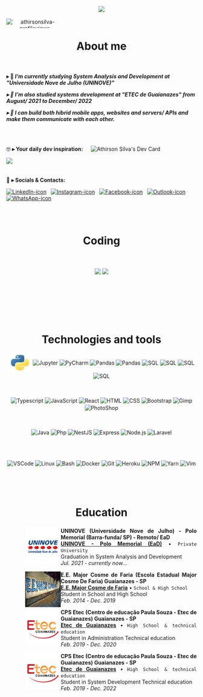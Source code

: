 <!--
❗ ➤ References used in this Repository:
🔗 • https://github.com/kyechan99/capsule-render
🔗 • https://github.com/antonkomarev/github-profile-views-counter
🔗 • https://github.com/DenverCoder1/custom-icon-badges
🔗 • https://github.com/DenverCoder1/github-readme-streak-stats
🔗 • https://github.com/anuraghazra/github-readme-stats
🔗 • https://github.com/alexandresanlim/Badges4-README.md-Profile
🔗 • https://profilepicturemaker.com
🔗 • https://devicon.dev
🔗 • https://shields.io
🔗 • https://emoji.gg
🔗 • https://getemoji.com
🔗 • https://github.com/juletopi/juletopi
🔗 • https://github.com/DarkBear0121
-->

<div>

<div align='center'>

<a align='right' href="https://github.com/DenverCoder1/readme-typing-svg"><img src="https://readme-typing-svg.demolab.com/?lines=✍️%20Hello, %20World!&font=Fira%20Code&width=1000&height=45&color=f75c7e&vCenter=true&size=20&pause=10"></a>

<img align='left' width='150px' height='25px' src="https://komarev.com/ghpvc/?username=athirsonsilva&color=blue" alt="athirsonsilva-profileviews">

</div>

<br>

<h1 align='center'>About me</h1>

###

<div align="left">

###

<br>

**▸ 🔭 <i> I’m currently studying System Analysis and Development at "Universidade Nove de Julho (UNINOVE)"**

**▸ 🔭 I’m also studied systems development at "ETEC de Guaianazes" from August/ 2021 to December/ 2022**

**▸ 🔭 I can build both hibrid mobile apps, websites and servers/ APIs and make them communicate with each other. </i>**

<br>
<br>

<a href="https://app.daily.dev/athirson_silva"><img align='right' src="https://api.daily.dev/devcards/8806e51d442b4541836f90ab24b7e173.png?r=efc" width="280" alt="Athirson Silva's Dev Card"/></a>

🤓 **▸ Your daily dev inspiration:**

  <img width='425' src="https://quotes-github-readme.vercel.app/api?type=horizontal&theme=radical">

<br>
<br>

💬 **▸ Socials & Contacts:**

<div align='left'>
    <a href="https://www.linkedin.com/in/athirson-s-a7723a191/"><img src="https://cdn.jsdelivr.net/gh/devicons/devicon/icons/linkedin/linkedin-original.svg"  width="40" height="40" alt="LinkedIn-icon"></a>&nbsp;&nbsp;
<a href="https://www.instagram.com/athirson.silv4/"><img src="https://cdn3.emoji.gg/emojis/6333-instagram.png" width="40" height="40" alt="Instagram-icon"></a>&nbsp;&nbsp;
<a href="https://www.facebook.com/athirson.silva.5891"><img src="https://cdn.jsdelivr.net/gh/devicons/devicon/icons/facebook/facebook-original.svg" width="40" height="40" alt="Facebook-icon"></a>&nbsp;&nbsp;
<a href="mailto:athirsonarceus@gmail.com"><img src="https://pngimg.com/uploads/email/email_PNG100738.png" width="40" height="40" alt="Outlook-icon"></a>&nbsp;&nbsp;
<a href="http://api.whatsapp.com/send?phone=5511957607177"><img src="https://cdn3.emoji.gg/emojis/6158-whatsapp.png" width="40" height="40" alt="WhatsApp-icon"></a>&nbsp;&nbsp;
</div>
  
<br><br>
  
<h1 align="center">  Coding </h1>

<header>
  <link rel="stylesheet" href="https://cdn.jsdelivr.net/gh/devicons/devicon@v2.14.0/devicon.min.css">
</header>
  
 <div align="center">
  <img height="128em" src="https://github-readme-stats.vercel.app/api?username=athirsonsilva&show_icons=true&count_private=true&include_all_commits=true&theme=chartreuse-dark&title_color=00ffe5&icon_color=e73737&border_color=0e1118&bg_color=0e1118"/>
  <img height="128em" src="https://github-readme-stats.vercel.app/api/top-langs/?username=athirsonsilva&layout=compact&langs_count=6&include=private&theme=chartreuse-dark&hide=jupyter%20notebook,makefile,c%2B%2B,cmake,hack,shell,css,html&title_color=00ffe5&icon_color=e73737&border_color=0e1118&bg_color=0e1118"/>
</div>
  
<br><br> 
  
<!-- <div align='center'>
<img src='https://github-profile-trophy.vercel.app/?username=dybbuk555&locale=en&row=1&theme=darkhub&margin-w=15&no-frame=true'>
</div> -->  
  
 <br><br><br>

###

<h1 align='center'>Technologies and tools</h1>

<div align='center'>

<div align='center'>
  <img margin="auto 20px auto 20px" align="center" alt="Python" height="50" width="60" src="https://raw.githubusercontent.com/devicons/devicon/master/icons/python/python-original.svg" />
  <img margin="auto 20px auto 20px" align="center" alt="Jupyter" height="50" width="60" src="https://cdn.jsdelivr.net/gh/devicons/devicon/icons/jupyter/jupyter-original-wordmark.svg" />
   <img margin="auto 20px auto 20px" align="center" alt="PyCharm" height="50" width="60" src="https://cdn.jsdelivr.net/gh/devicons/devicon/icons/pycharm/pycharm-plain-wordmark.svg" />
  <img margin="auto 20px auto 20px" align="center" alt="Pandas" height="50" width="60" src="https://cdn.jsdelivr.net/gh/devicons/devicon/icons/pandas/pandas-original-wordmark.svg" />
  <img margin="auto 20px auto 20px" align="center" alt="Pandas" height="50" width="60" src="https://cdn.jsdelivr.net/gh/devicons/devicon/icons/numpy/numpy-original-wordmark.svg" />
  <img margin="auto 20px auto 20px" align="center" alt="SQL" height="50" width="60" src="https://cdn.jsdelivr.net/gh/devicons/devicon/icons/mysql/mysql-original-wordmark.svg" />
    <img margin="auto 20px auto 20px" align="center" alt="SQL" height="50" width="60" src="https://cdn.jsdelivr.net/gh/devicons/devicon/icons/microsoftsqlserver/microsoftsqlserver-plain-wordmark.svg" />
    <img margin="auto 20px auto 20px" align="center" alt="SQL" height="50" width="60" src="https://cdn.jsdelivr.net/gh/devicons/devicon/icons/mongodb/mongodb-original-wordmark.svg" />
    <img margin="auto 20px auto 20px" align="center" alt="SQL" height="50" width="60"  src="https://cdn.jsdelivr.net/gh/devicons/devicon/icons/postgresql/postgresql-original-wordmark.svg" />

<br>

##

<br>

</div>

<div align='center'>

  <img margin="auto 20px auto 20px" align="center" alt="Typescript" height="50" width="60" src="https://cdn.jsdelivr.net/gh/devicons/devicon/icons/typescript/typescript-original.svg" />
  <img margin="auto 20px auto 20px" align="center" alt="JavaScript" height="50" width="60" src="https://cdn.jsdelivr.net/gh/devicons/devicon/icons/javascript/javascript-original.svg" />
   <img margin="auto 20px auto 20px" align="center" alt="React" height="50" width="60" src="https://cdn.jsdelivr.net/gh/devicons/devicon/icons/react/react-original-wordmark.svg" />      
  <img margin="auto 20px auto 20px" align="center" alt="HTML" height="50" width="60" src="https://cdn.jsdelivr.net/gh/devicons/devicon/icons/html5/html5-plain-wordmark.svg" />
  <img margin="auto 20px auto 20px" align="center" alt="CSS" height="50" width="60" src="https://cdn.jsdelivr.net/gh/devicons/devicon/icons/css3/css3-plain-wordmark.svg" />
  <img margin="auto 20px auto 20px" align="center" alt="Bootstrap" height="50" width="60" src="https://cdn.jsdelivr.net/gh/devicons/devicon/icons/bootstrap/bootstrap-plain-wordmark.svg" />
  <img margin="auto 20px auto 20px" align="center" alt="Gimp" height="50" width="60" src="https://cdn.jsdelivr.net/gh/devicons/devicon/icons/gimp/gimp-original.svg" />
  <img margin="auto 20px auto 20px" align="center" alt="PhotoShop" height="50" width="60" src="https://cdn.jsdelivr.net/gh/devicons/devicon/icons/photoshop/photoshop-line.svg" />

<br>

##

<br>

  <img margin="auto 20px auto 20px" align="center" alt="Java" height="50" width="60" src="https://cdn.jsdelivr.net/gh/devicons/devicon/icons/java/java-original.svg" />
  <img margin="auto 20px auto 20px" align="center" alt="Php" height="50" width="60" src="https://cdn.jsdelivr.net/gh/devicons/devicon/icons/php/php-original.svg" />
    <img margin="auto 20px auto 20px" align="center" alt="NestJS" height="50" width="60" src="https://cdn.jsdelivr.net/gh/devicons/devicon/icons/nestjs/nestjs-plain-wordmark.svg" />
        <img margin="auto 20px auto 20px" align="center" alt="Express" height="50" width="60" src="https://cdn.jsdelivr.net/gh/devicons/devicon/icons/express/express-original-wordmark.svg" />
        <img margin="auto 20px auto 20px" align="center" alt="Node.js" height="50" width="60" src="https://cdn.jsdelivr.net/gh/devicons/devicon/icons/nodejs/nodejs-plain-wordmark.svg" />
        <img margin="auto 20px auto 20px" align="center" alt="Laravel" height="50" width="60" src="https://cdn.jsdelivr.net/gh/devicons/devicon/icons/laravel/laravel-plain-wordmark.svg" />

</div>

<br>

##

<br>

<div align='center'>
  
  <img margin="auto 20px auto 20px" align="center" alt="VSCode" height="50" width="60"  src="https://cdn.jsdelivr.net/gh/devicons/devicon/icons/vscode/vscode-original-wordmark.svg" />
  <img margin="auto 20px auto 20px" align="center" alt="Linux" height="50" width="60"   src="https://cdn.jsdelivr.net/gh/devicons/devicon/icons/linux/linux-original.svg" />
  <img margin="auto 20px auto 20px" align="center" alt="Bash" height="50" width="60" src="https://cdn.jsdelivr.net/gh/devicons/devicon/icons/bash/bash-original.svg" />
  <img margin="auto 20px auto 20px" align="center" alt="Docker" height="50" width="60" src="https://cdn.jsdelivr.net/gh/devicons/devicon/icons/docker/docker-plain-wordmark.svg" />
  <img margin="auto 20px auto 20px" align="center" alt="Git" height="50" width="60" src="https://cdn.jsdelivr.net/gh/devicons/devicon/icons/git/git-original.svg" />
  <img margin="auto 20px auto 20px" align="center" alt="Heroku" height="50" width="60" src="https://cdn.jsdelivr.net/gh/devicons/devicon/icons/heroku/heroku-original-wordmark.svg" />
  <img margin="auto 20px auto 20px" align="center" alt="NPM" height="50" width="60" src="https://cdn.jsdelivr.net/gh/devicons/devicon/icons/npm/npm-original-wordmark.svg" />
    <img margin="auto 20px auto 20px" align="center" alt="Yarn" height="50" width="60" src="https://cdn.jsdelivr.net/gh/devicons/devicon/icons/yarn/yarn-original-wordmark.svg" />
  <img margin="auto 20px auto 20px" align="center" alt="Vim" height="50" width="60" src="https://cdn.jsdelivr.net/gh/devicons/devicon/icons/vim/vim-original.svg" />
  
</div>
 
<br><br><br>

# Education

###

<div align='justify' style='margin-left: 40px;'>

  <div style='margin-left: 10px;'>

  <a href="https://www.uninove.br/"><img src="./assets/uninove.png" align="left" width="94" height="94" alt="UNINOVE-pic"/></a>
  **UNINOVE (Universidade Nove de Julho) - Polo Memorial (Barra-funda/ SP) - Remoto/ EaD** \
  [**UNINOVE - Polo Memorial (EaD)**](https://www.uninove.br/) • `Private University` \
  Graduation in System Analysis and Development \
  <i>Jul. 2021</i> - <i>currently now...</i>
  <br/>

  <a href="https://www.escol.as/192529-cosme-de-faria-major"><img src="./assets/major.jpg" align="left" width="94" height="94" alt="MAJOR-pic"/></a>
  **E.E. Major Cosme de Faria (Escola Estadual Major Cosme De Faria) Guaianazes - SP** \
  [**E.E. Major Cosme de Faria**](https://www.escol.as/192529-cosme-de-faria-major) • `School & High School` \
  Student in School and High School \
  <i>Feb. 2014</i> - <i>Dec. 2019</i>
  <br/>

  <a href="https://www.cps.sp.gov.br/etecs/etec-de-guaianazes-guaianazes/"><img src="./assets/etec.jpg" align="left" width="94" height="94" alt="ETEC-pic"/></a>
  **CPS Etec (Centro de educação Paula Souza - Etec de Guaianazes) Guaianazes - SP** \
  [**Etec de Guaianazes**](https://www.cps.sp.gov.br/etecs/etec-de-guaianazes-guaianazes/) • `High School & technical education` \
  Student in Administration Technical education \
  <i>Feb. 2019</i> - <i>Dec. 2020</i>
  <br/>

  <a href="https://www.cps.sp.gov.br/etecs/etec-de-guaianazes-guaianazes/"><img src="./assets/etec.jpg" align="left" width="94" height="94" alt="ETEC-pic"/></a>
  **CPS Etec (Centro de educação Paula Souza - Etec de Guaianazes) Guaianazes - SP** \
  [**Etec de Guaianazes**](https://www.cps.sp.gov.br/etecs/etec-de-guaianazes-guaianazes/) • `High School & technical education` \
  Student in System Development Technical education \
  <i>Feb. 2019</i> - <i>Dec. 2022</i>
  <br/>

  </div>
  
  ###

</div>
